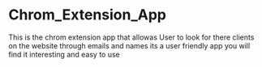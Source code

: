 # Chrom_Extension_App
This is the chrom extension app that allowas User to look for there clients on the website through emails and names its a user friendly app you will find it interesting and easy to use
